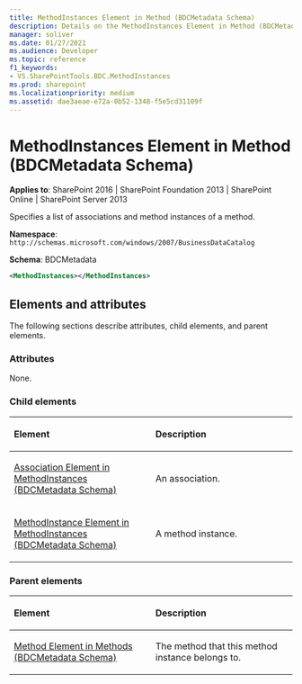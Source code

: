 ```yaml
---
title: MethodInstances Element in Method (BDCMetadata Schema)
description: Details on the MethodInstances Element in Method (BDCMetadata Schema)
manager: soliver
ms.date: 01/27/2021
ms.audience: Developer
ms.topic: reference
f1_keywords:
- VS.SharePointTools.BDC.MethodInstances
ms.prod: sharepoint
ms.localizationpriority: medium
ms.assetid: dae3aeae-e72a-0b52-1348-f5e5cd31109f
---
```


# MethodInstances Element in Method (BDCMetadata Schema)

**Applies to**: SharePoint 2016 | SharePoint Foundation 2013 | SharePoint Online | SharePoint Server 2013

Specifies a list of associations and method instances of a method.

**Namespace**: `http://schemas.microsoft.com/windows/2007/BusinessDataCatalog`

**Schema**: BDCMetadata

```XML
<MethodInstances></MethodInstances>
```

## Elements and attributes

The following sections describe attributes, child elements, and parent elements.

### Attributes

None.

### Child elements

<table>
<colgroup>
<col width="50%" />
<col width="50%" />
</colgroup>
<thead>
<tr class="header">
<th align="left"><p>Element</p></th>
<th align="left"><p>Description</p></th>
</tr>
</thead>
<tbody>
<tr class="odd">
<td align="left"><p><span sdata="link"><a href="association-element-in-methodinstances-bdcmetadata-schema.md">Association Element in MethodInstances (BDCMetadata Schema)</a></span></p></td>
<td align="left"><p>An association.</p></td>
</tr>
<tr class="even">
<td align="left"><p><span sdata="link"><a href="methodinstance-element-in-methodinstances-bdcmetadata-schema.md">MethodInstance Element in MethodInstances (BDCMetadata Schema)</a></span></p></td>
<td align="left"><p>A method instance.</p></td>
</tr>
</tbody>
</table>

### Parent elements

<table>
<colgroup>
<col width="50%" />
<col width="50%" />
</colgroup>
<thead>
<tr class="header">
<th align="left"><p>Element</p></th>
<th align="left"><p>Description</p></th>
</tr>
</thead>
<tbody>
<tr class="odd">
<td align="left"><p><span sdata="link"><a href="method-element-in-methods-bdcmetadata-schema.md">Method Element in Methods (BDCMetadata Schema)</a></span></p></td>
<td align="left"><p>The method that this method instance belongs to.</p></td>
</tr>
</tbody>
</table>








